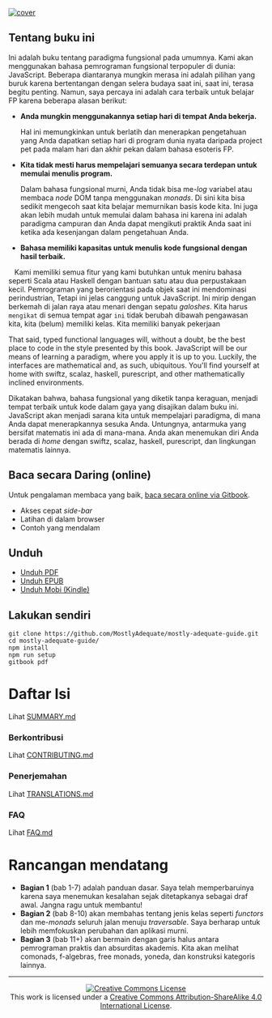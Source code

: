 [![cover](images/cover.png)](SUMMARY.md)

## Tentang buku ini

Ini adalah buku tentang paradigma fungsional pada umumnya. Kami akan menggunakan bahasa pemrograman fungsional terpopuler di dunia: JavaScript. Beberapa diantaranya mungkin merasa ini adalah pilihan yang buruk karena bertentangan dengan selera budaya saat ini, saat ini, terasa begitu penting. Namun, saya percaya ini adalah cara terbaik untuk belajar FP karena beberapa alasan berikut:

 * **Anda mungkin menggunakannya setiap hari di tempat Anda bekerja.**

    Hal ini memungkinkan untuk berlatih dan menerapkan pengetahuan yang Anda dapatkan setiap hari di program dunia nyata daripada project pet pada malam hari dan akhir pekan dalam bahasa esoteris FP.


 * **Kita tidak mesti harus mempelajari semuanya secara terdepan untuk memulai menulis program.**

    Dalam bahasa fungsional murni, Anda tidak bisa me-_log_ variabel atau membaca _node_ DOM tanpa menggunakan _monads_. Di sini kita bisa sedikit mengecoh saat kita belajar memurnikan basis kode kita. Ini juga akan lebih mudah untuk memulai dalam bahasa ini karena ini adalah paradigma campuran dan Anda dapat mengikuti praktik Anda saat ini ketika ada kesenjangan dalam pengetahuan Anda.


 * **Bahasa memiliki kapasitas untuk menulis kode fungsional dengan hasil terbaik.**

    Kami memiliki semua fitur yang kami butuhkan untuk meniru bahasa seperti Scala atau Haskell dengan bantuan satu atau dua perpustakaan kecil. Pemrograman yang berorientasi pada objek saat ini mendominasi perindustrian, Tetapi ini jelas canggung untuk JavaScript. Ini mirip dengan berkemah di jalan raya atau menari dengan sepatu _galoshes_. Kita harus `mengikat` di semua tempat agar `ini` tidak berubah dibawah pengawasan kita, kita (belum) memiliki kelas. Kita memiliki banyak pekerjaan
    
That said, typed functional languages will, without a doubt, be the best place to code in the style presented by this book. JavaScript will be our means of learning a paradigm, where you apply it is up to you. Luckily, the interfaces are mathematical and, as such, ubiquitous. You'll find yourself at home with swiftz, scalaz, haskell, purescript, and other mathematically inclined environments.

Dikatakan bahwa, bahasa fungsional yang diketik tanpa keraguan, menjadi tempat terbaik untuk kode dalam gaya yang disajikan dalam buku ini. JavaScript akan menjadi sarana kita untuk mempelajari paradigma, di mana Anda dapat menerapkannya sesuka Anda. Untungnya, antarmuka yang bersifat matematis ini ada di mana-mana. Anda akan menemukan diri Anda berada di _home_ dengan swiftz, scalaz, haskell, purescript, dan lingkungan matematis lainnya.


## Baca secara Daring (online)

Untuk pengalaman membaca yang baik, [baca secara online via Gitbook](https://mostly-adequate.gitbooks.io/mostly-adequate-guide/).

- Akses cepat _side-bar_
- Latihan di dalam browser
- Contoh yang mendalam

## Unduh

* [Unduh PDF](https://www.gitbook.com/download/pdf/book/mostly-adequate/mostly-adequate-guide)
* [Unduh EPUB](https://www.gitbook.com/download/epub/book/mostly-adequate/mostly-adequate-guide)
* [Unduh Mobi (Kindle)](https://www.gitbook.com/download/mobi/book/mostly-adequate/mostly-adequate-guide)


## Lakukan sendiri

```
git clone https://github.com/MostlyAdequate/mostly-adequate-guide.git
cd mostly-adequate-guide/
npm install
npm run setup
gitbook pdf
```


# Daftar Isi

Lihat [SUMMARY.md](SUMMARY.md)

### Berkontribusi

Lihat [CONTRIBUTING.md](CONTRIBUTING.md)

### Penerjemahan

Lihat [TRANSLATIONS.md](TRANSLATIONS.md)

### FAQ

Lihat [FAQ.md](FAQ.md)



# Rancangan mendatang

* **Bagian 1** (bab 1-7) adalah panduan dasar. Saya telah memperbaruinya karena saya menemukan kesalahan sejak ditetapkanya sebagai draf awal. Jangna ragu untuk membantu!
* **Bagian 2** (bab 8-10) akan membahas tentang jenis kelas seperti _functors_ dan me-_monads_ seluruh jalan menuju _traversable_. Saya berharap untuk lebih memfokuskan perubahan dan aplikasi murni.
* **Bagian 3** (bab 11+) akan bermain dengan garis halus antara pemrograman praktis dan absurditas akademis. Kita akan melihat comonads, f-algebras, free monads, yoneda, dan konstruksi kategoris lainnya.


---


<p align="center">
  <a rel="license" href="http://creativecommons.org/licenses/by-sa/4.0/">
    <img alt="Creative Commons License" style="border-width:0" src="https://i.creativecommons.org/l/by-sa/4.0/88x31.png" />
  </a>
  <br />
  This work is licensed under a <a rel="license" href="http://creativecommons.org/licenses/by-sa/4.0/">Creative Commons Attribution-ShareAlike 4.0 International License</a>.
</p>
